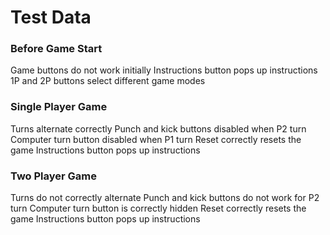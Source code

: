 Test Data
=========

### Before Game Start
Game buttons do not work initially
Instructions button pops up instructions
1P and 2P buttons select different game modes

### Single Player Game
Turns alternate correctly
Punch and kick buttons disabled when P2 turn
Computer turn button disabled when P1 turn
Reset correctly resets the game
Instructions button pops up instructions

### Two Player Game
Turns do not correctly alternate
Punch and kick buttons do not work for P2 turn
Computer turn button is correctly hidden
Reset correctly resets the game
Instructions button pops up instructions